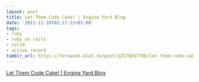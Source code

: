 ```yaml
---
layout: post
title: Let Them Code Cake! | Engine Yard Blog
date: '2011-11-10T02:17:12+01:00'
tags:
- ruby
- ruby on rails
- solid
- active record
tumblr_url: https://fernando.blat.es/post/12579437788/let-them-code-cake-engine-yard-blog
---
```

[Let Them Code Cake! | Engine Yard Blog](http://www.engineyard.com/blog/2010/let-them-code-cake/)  
